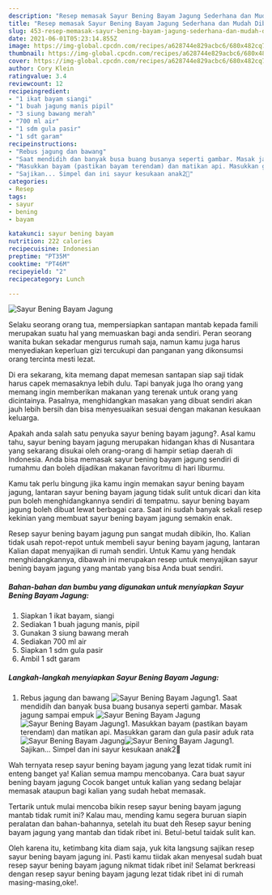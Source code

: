 ```yaml
---
description: "Resep memasak Sayur Bening Bayam Jagung Sederhana dan Mudah Dibuat"
title: "Resep memasak Sayur Bening Bayam Jagung Sederhana dan Mudah Dibuat"
slug: 453-resep-memasak-sayur-bening-bayam-jagung-sederhana-dan-mudah-dibuat
date: 2021-06-01T05:23:14.855Z
image: https://img-global.cpcdn.com/recipes/a628744e829acbc6/680x482cq70/sayur-bening-bayam-jagung-foto-resep-utama.jpg
thumbnail: https://img-global.cpcdn.com/recipes/a628744e829acbc6/680x482cq70/sayur-bening-bayam-jagung-foto-resep-utama.jpg
cover: https://img-global.cpcdn.com/recipes/a628744e829acbc6/680x482cq70/sayur-bening-bayam-jagung-foto-resep-utama.jpg
author: Cory Klein
ratingvalue: 3.4
reviewcount: 12
recipeingredient:
- "1 ikat bayam siangi"
- "1 buah jagung manis pipil"
- "3 siung bawang merah"
- "700 ml air"
- "1 sdm gula pasir"
- "1 sdt garam"
recipeinstructions:
- "Rebus jagung dan bawang"
- "Saat mendidih dan banyak busa buang busanya seperti gambar. Masak jagung sampai empuk"
- "Masukkan bayam (pastikan bayam terendam) dan matikan api. Masukkan garam dan gula pasir aduk rata"
- "Sajikan... Simpel dan ini sayur kesukaan anak2🤗"
categories:
- Resep
tags:
- sayur
- bening
- bayam

katakunci: sayur bening bayam 
nutrition: 222 calories
recipecuisine: Indonesian
preptime: "PT35M"
cooktime: "PT46M"
recipeyield: "2"
recipecategory: Lunch

---
```



![Sayur Bening Bayam Jagung](https://img-global.cpcdn.com/recipes/a628744e829acbc6/680x482cq70/sayur-bening-bayam-jagung-foto-resep-utama.jpg)

Selaku seorang orang tua, mempersiapkan santapan mantab kepada famili merupakan suatu hal yang memuaskan bagi anda sendiri. Peran seorang  wanita bukan sekadar mengurus rumah saja, namun kamu juga harus menyediakan keperluan gizi tercukupi dan panganan yang dikonsumsi orang tercinta mesti lezat.

Di era  sekarang, kita memang dapat memesan santapan siap saji tidak harus capek memasaknya lebih dulu. Tapi banyak juga lho orang yang memang ingin memberikan makanan yang terenak untuk orang yang dicintainya. Pasalnya, menghidangkan masakan yang dibuat sendiri akan jauh lebih bersih dan bisa menyesuaikan sesuai dengan makanan kesukaan keluarga. 



Apakah anda salah satu penyuka sayur bening bayam jagung?. Asal kamu tahu, sayur bening bayam jagung merupakan hidangan khas di Nusantara yang sekarang disukai oleh orang-orang di hampir setiap daerah di Indonesia. Anda bisa memasak sayur bening bayam jagung sendiri di rumahmu dan boleh dijadikan makanan favoritmu di hari liburmu.

Kamu tak perlu bingung jika kamu ingin memakan sayur bening bayam jagung, lantaran sayur bening bayam jagung tidak sulit untuk dicari dan kita pun boleh menghidangkannya sendiri di tempatmu. sayur bening bayam jagung boleh dibuat lewat berbagai cara. Saat ini sudah banyak sekali resep kekinian yang membuat sayur bening bayam jagung semakin enak.

Resep sayur bening bayam jagung pun sangat mudah dibikin, lho. Kalian tidak usah repot-repot untuk membeli sayur bening bayam jagung, lantaran Kalian dapat menyajikan di rumah sendiri. Untuk Kamu yang hendak menghidangkannya, dibawah ini merupakan resep untuk menyajikan sayur bening bayam jagung yang mantab yang bisa Anda buat sendiri.

<!--inarticleads1-->

##### Bahan-bahan dan bumbu yang digunakan untuk menyiapkan Sayur Bening Bayam Jagung:

1. Siapkan 1 ikat bayam, siangi
1. Sediakan 1 buah jagung manis, pipil
1. Gunakan 3 siung bawang merah
1. Sediakan 700 ml air
1. Siapkan 1 sdm gula pasir
1. Ambil 1 sdt garam




<!--inarticleads2-->

##### Langkah-langkah menyiapkan Sayur Bening Bayam Jagung:

1. Rebus jagung dan bawang
<img src="https://img-global.cpcdn.com/steps/bc2ff785ba113182/160x128cq70/sayur-bening-bayam-jagung-langkah-memasak-1-foto.jpg" alt="Sayur Bening Bayam Jagung">1. Saat mendidih dan banyak busa buang busanya seperti gambar. Masak jagung sampai empuk
<img src="https://img-global.cpcdn.com/steps/b5509a416530928f/160x128cq70/sayur-bening-bayam-jagung-langkah-memasak-2-foto.jpg" alt="Sayur Bening Bayam Jagung"><img src="https://img-global.cpcdn.com/steps/b4af06bcebe84172/160x128cq70/sayur-bening-bayam-jagung-langkah-memasak-2-foto.jpg" alt="Sayur Bening Bayam Jagung">1. Masukkan bayam (pastikan bayam terendam) dan matikan api. Masukkan garam dan gula pasir aduk rata
<img src="https://img-global.cpcdn.com/steps/ba77476250b4ad63/160x128cq70/sayur-bening-bayam-jagung-langkah-memasak-3-foto.jpg" alt="Sayur Bening Bayam Jagung"><img src="https://img-global.cpcdn.com/steps/7a9a30ad733c1bf4/160x128cq70/sayur-bening-bayam-jagung-langkah-memasak-3-foto.jpg" alt="Sayur Bening Bayam Jagung">1. Sajikan... Simpel dan ini sayur kesukaan anak2🤗




Wah ternyata resep sayur bening bayam jagung yang lezat tidak rumit ini enteng banget ya! Kalian semua mampu mencobanya. Cara buat sayur bening bayam jagung Cocok banget untuk kalian yang sedang belajar memasak ataupun bagi kalian yang sudah hebat memasak.

Tertarik untuk mulai mencoba bikin resep sayur bening bayam jagung mantab tidak rumit ini? Kalau mau, mending kamu segera buruan siapin peralatan dan bahan-bahannya, setelah itu buat deh Resep sayur bening bayam jagung yang mantab dan tidak ribet ini. Betul-betul taidak sulit kan. 

Oleh karena itu, ketimbang kita diam saja, yuk kita langsung sajikan resep sayur bening bayam jagung ini. Pasti kamu tiidak akan menyesal sudah buat resep sayur bening bayam jagung nikmat tidak ribet ini! Selamat berkreasi dengan resep sayur bening bayam jagung lezat tidak ribet ini di rumah masing-masing,oke!.

